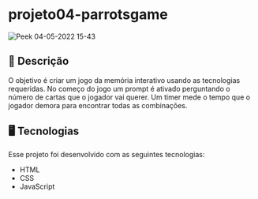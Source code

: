 # projeto04-parrotsgame

![Peek 04-05-2022 15-43](https://user-images.githubusercontent.com/102394141/166829999-40aec623-3fcb-4033-9e47-acd5e4bad877.gif)

## 📝 Descrição
O objetivo é criar um jogo da memória interativo usando as tecnologias requeridas. No começo do jogo um prompt é ativado perguntando o número de cartas que o jogador vai querer. Um timer mede o tempo que o jogador demora para encontrar todas as combinações.


##  🖥️ Tecnologias

Esse projeto foi desenvolvido com as seguintes tecnologias:

- HTML
- CSS
- JavaScript
